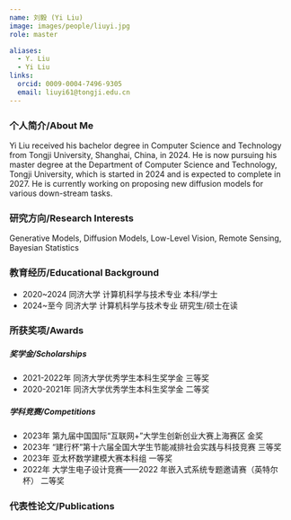 ```yaml
---
name: 刘毅 (Yi Liu)
image: images/people/liuyi.jpg
role: master

aliases:
  - Y. Liu
  - Yi Liu
links:
  orcid: 0009-0004-7496-9305
  email: liuyi61@tongji.edu.cn
---
```


### 个人简介/About Me
Yi Liu received his bachelor degree in Computer Science and Technology from Tongji University, Shanghai, China, in 2024. He is now pursuing his master degree at the Department of Computer Science and Technology, Tongji University, which is started in 2024 and is expected to complete in 2027. He is currently working on proposing new diffusion models for various down-stream tasks.

### 研究方向/Research Interests

Generative Models, Diffusion Models, Low-Level Vision, Remote Sensing, Bayesian Statistics

### 教育经历/Educational Background
- 2020~2024 同济大学 计算机科学与技术专业 本科/学士
- 2024~至今 同济大学 计算机科学与技术专业 研究生/硕士在读

### 所获奖项/Awards

##### 奖学金/Scholarships
- 2021-2022年 同济大学优秀学生本科生奖学金 三等奖 
- 2020-2021年 同济大学优秀学生本科生奖学金 二等奖

##### 学科竞赛/Competitions
- 2023年 第九届中国国际“互联网+”大学生创新创业大赛上海赛区 金奖
- 2023年 “建行杯”第十六届全国大学生节能减排社会实践与科技竞赛 三等奖
- 2023年 亚太杯数学建模大赛本科组 一等奖
- 2022年 大学生电子设计竞赛——2022 年嵌入式系统专题邀请赛（英特尔杯） 二等奖

### 代表性论文/Publications
